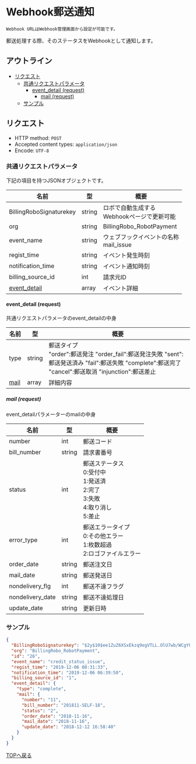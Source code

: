 # Webhook郵送通知

`Webhook URLはWebhook管理画面から設定が可能です。`

郵送処理する際、そのステータスをWebhookとして通知します。

## アウトライン

- [リクエスト](#リクエスト)
  - [共通リクエストパラメータ](#共通リクエストパラメータ)
    - [event_detail (request)](#event_detail-request)
      - [mail (request)](#mail-request)
  - [サンプル](#サンプル)

## リクエスト
- HTTP method: `POST`
- Accepted content types: `application/json`
- Encode: `UTF-8`

### 共通リクエストパラメータ

下記の項目を持つJSONオブジェクトです。

| 名前                                  | 型        | 概要                                              |
|-------------------------------------- | --------- | ------------------------------------------------- |
| BillingRoboSignaturekey               | string    | ロボで自動生成する <br> Webhookページで更新可能   |
| org                                   | string    | BillingRobo_RobotPayment                          |
| event_name                            | string    | ウェブフックイベントの名称 <br> mail_issue        |
| regist_time                           | string    | イベント発生時刻                                  |
| notification_time                     | string    | イベント通知時刻                                  |
| billing_source_id                     | int       | 請求元ID                                          |
| [event_detail](#event_detail-request) | array     | イベント詳細                                      |


#### event_detail (request)

共通リクエストパラメータのevent_detailの中身

| 名前                  | 型        |  概要                                             |
| --------------------- | --------- | ------------------------------------------------- |
| type                  | string    | 郵送タイプ <br> "order":郵送発注 "order_fail":郵送発注失敗 "sent":郵送発送済み "fail":郵送失敗 "complete":郵送完了 "cancel":郵送取消 "injunction":郵送差止 |
| [mail](#mail-request) | array     | 詳細内容                                          |

##### mail (request)
event_detailパラメーターのmailの中身

| 名前                  | 型        |  概要                                         |
| --------------------- | --------- | --------------------------------------------- |
| number                | int       | 郵送コード                                    |
| bill_number           | string    | 請求書番号                                    |
| status                | int       | 郵送ステータス<br> 0:受付中 <br> 1:発送済 <br> 2:完了 <br> 3:失敗 <br> 4:取り消し <br> 5:差止 |
| error_type            | int       | 郵送エラータイプ<br> 0:その他エラー <br> 1:枚数超過 <br> 2:ロゴファイルエラー |
| order_date            | string    | 郵送注文日                                    |
| mail_date             | string    | 郵送発送日                                    |
| nondelivery_flg       | int       | 郵送不達フラグ                                |
| nondelivery_date      | string    | 郵送不達処理日                                |
| update_date           | string    | 更新日時                                      |

### サンプル
```json
{
  "BillingRoboSignaturekey": "$2y$10$ee1ZuZ6XSxEkzq9egVTLL.OlU7wb/WCgY0ORQyCZpfiDnhoPH2rXu",
  "org": "BillingRobo_RobotPayment",
  "id": "26",
  "event_name": "credit_status_issue",
  "regist_time": "2019-12-06 08:31:33",
  "notification_time": "2019-12-06 06:39:50",
  "billing_source_id": "1",
  "event_detail": {
    "type": "complete",
    "mail": {
      "number": "11",
      "bill_number": "201811-SELF-18",
      "status": "2",
      "order_date": "2018-11-16",
      "mail_date": "2018-11-16",
      "update_date": "2018-12-12 16:58:40"
    }
  }
}
```
[TOPへ戻る](../index.md)